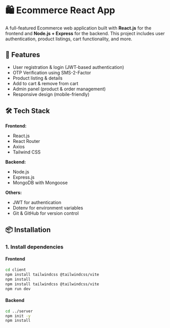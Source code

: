 # 🛍️ Ecommerce React App

A full-featured Ecommerce web application built with **React.js** for the frontend and **Node.js + Express** for the backend. This project includes user authentication, product listings, cart functionality, and more.

## 🚀 Features

- User registration & login (JWT-based authentication)
- OTP Verification using SMS-2-Factor
- Product listing & details
- Add to cart & remove from cart
- Admin panel (product & order management)
- Responsive design (mobile-friendly)

## 🛠️ Tech Stack

**Frontend:**
- React.js
- React Router
- Axios
- Tailwind CSS

**Backend:**
- Node.js
- Express.js
- MongoDB with Mongoose
  
**Others:**
- JWT for authentication
- Dotenv for environment variables
- Git & GitHub for version control


## 📦 Installation

### 1. Install dependencies
#### Frontend

```bash
cd client
npm install tailwindcss @tailwindcss/vite
npm install
npm install tailwindcss @tailwindcss/vite
npm run dev
```
#### Backend
```bash
cd ../server
npm init -y
npm install
```
